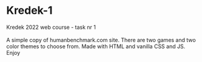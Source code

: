 # Kredek-1
 Kredek 2022 web course - task nr 1 <br><br>
 A simple copy of humanbenchmark.com site. There are two games and two color themes to choose from. Made with HTML and vanilla CSS and JS. Enjoy
